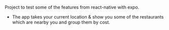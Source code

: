 Project to test some of the features from react-native with expo.

- The app takes your current location & show you some of the restaurants which are nearby you and group them by cost.